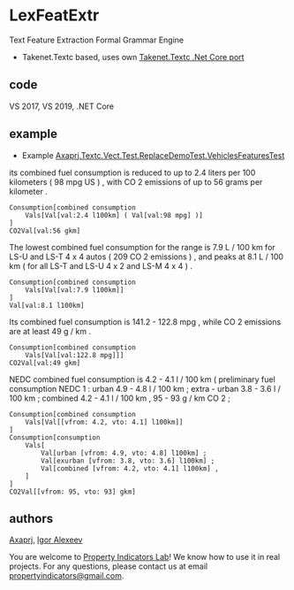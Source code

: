 # LexFeatExtr
Text Feature Extraction Formal Grammar Engine
- Takenet.Textc based, uses own [Takenet.Textc .Net Core port](https://github.com/Axaprj/textc-csharp/tree/port2core)

## code
VS 2017, VS 2019, .NET Core

## example
- Example	[Axaprj.Textc.Vect.Test.ReplaceDemoTest.VehiclesFeaturesTest](https://github.com/Axaprj/FastTextProcess/blob/master/Axaprj.Textc.Vect.Test/ReplaceDemoTest.cs)

its combined fuel consumption is reduced to up to 2.4 liters per 100 kilometers ( 98 mpg US ) , with CO 2 emissions of up to 56 grams per kilometer .
```
Consumption[combined consumption 
	Vals[Val[val:2.4 l100km] ( Val[val:98 mpg] )]
] 
CO2Val[val:56 gkm]
```
The lowest combined fuel consumption for the range is 7.9 L / 100 km for LS-U and LS-T 4 x 4 autos ( 209 CO 2 emissions ) , and peaks at 8.1 L / 100 km ( for all LS-T and LS-U 4 x 2 and LS-M 4 x 4 ) .
```
Consumption[combined consumption 
    Vals[Val[val:7.9 l100km]]
]
Val[val:8.1 l100km]
```

Its combined fuel consumption is 141.2 - 122.8 mpg , while CO 2 emissions are at least 49 g / km .
```
Consumption[combined consumption 
    Vals[Val[val:122.8 mpg]]]
CO2Val[val:49 gkm]
```

NEDC combined fuel consumption is 4.2 - 4.1 l / 100 km ( preliminary fuel consumption NEDC 1 : urban 4.9 - 4.8 l / 100 km ; extra - urban 3.8 - 3.6 l / 100 km ; combined 4.2 - 4.1 l / 100 km , 95 - 93 g / km CO 2 ;
```
Consumption[combined consumption 
	Vals[Val[[vfrom: 4.2, vto: 4.1] l100km]]
] 
Consumption[consumption 
	Vals[
		Val[urban [vfrom: 4.9, vto: 4.8] l100km] ; 
		Val[exurban [vfrom: 3.8, vto: 3.6] l100km] ; 
		Val[combined [vfrom: 4.2, vto: 4.1] l100km] ,
	]
] 
CO2Val[[vfrom: 95, vto: 93] gkm]
```

## authors
[Axaprj](https://github.com/Axaprj), [Igor Alexeev](mailto:axaprj2000@yahoo.com) 

You are welcome to [Property Indicators Lab](https://propertyindicators.github.io/)! 
We know how to use it in real projects.
For any questions, please contact us at email 
[propertyindicators@gmail.com](mailto:propertyindicators@gmail.com).
